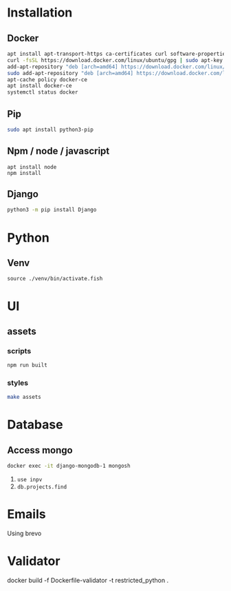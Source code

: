 # Installation

## Docker
```bash
apt install apt-transport-https ca-certificates curl software-properties-common
curl -fsSL https://download.docker.com/linux/ubuntu/gpg | sudo apt-key add -
add-apt-repository "deb [arch=amd64] https://download.docker.com/linux/ubuntu focal stable"
sudo add-apt-repository "deb [arch=amd64] https://download.docker.com/linux/ubuntu focal stable"
apt-cache policy docker-ce
apt install docker-ce
systemctl status docker
```

## Pip
```bash
sudo apt install python3-pip
```

## Npm / node / javascript
```
apt install node
npm install
```

## Django
```bash
python3 -m pip install Django
```

# Python
## Venv
`source ./venv/bin/activate.fish`

# UI
## assets
### scripts

```bash
npm run built
```

### styles
```bash
make assets
```

# Database
## Access mongo

```bash
docker exec -it django-mongodb-1 mongosh
```
1. `use inpv`
2. `db.projects.find`

# Emails

Using brevo

# Validator
docker build -f Dockerfile-validator -t restricted_python .

